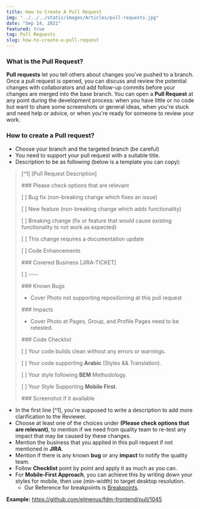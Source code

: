 ```yaml
---
title: How to Create A Pull Request
img: "../../../static/images/Articles/pull-requests.jpg"
date: "Sep 14, 2021"
featured: true
tag: Pull Requests
slug: how-to-create-a-pull-request
---
```


### What is the Pull Request?

**Pull requests** let you tell others about changes you've pushed to a branch. Once a pull request is opened, you can discuss and review the potential changes with collaborators and add follow-up commits before your changes are merged into the base branch.
You can open a **Pull Request** at any point during the development process: when you have little
or no code but want to share some screenshots or general ideas, when you're stuck and need
help or advice, or when you're ready for someone to review your work.

### How to create a Pull request?

- Choose your branch and the targeted branch (be careful)
- You need to support your pull request with a suitable title.
- Description to be as following (below is a template you can copy):

> [^1] [Pull Request Description]
>
> \### Please check options that are relevant
>
> [ ] Bug fix (non-breaking change which fixes an issue)
>
> [ ] New feature (non-breaking change which adds functionality)
>
> [ ] Breaking change (fix or feature that would cause existing functionality to not work as expected)
>
> [ ] This change requires a documentation update
>
> [ ] Code Enhancements
>
> \### Covered Business [JIRA-TICKET]
>
> [ ] ----
>
> \### Known Bugs
>
> - Cover Photo not supporting repositioning at this pull request
>
> \### Impacts
>
> - Cover Photo at Pages, Group, and Profile Pages need to be retested.
>
> \### Code Checklist
>
> [ ] Your code builds clean without any errors or warnings.
>
> [ ] Your code supporting **Arabic** (Styles && Translation).
>
> [ ] Your style following **BEM** Methodology.
>
> [ ] Your Style Supporting **Mobile First**.
>
> \### Screenshot if it available

- In the first line [^1], you're supposed to write a description to add more clarification to the Reviewer.
- Choose at least one of the choices under **(Please check options that are relevant)**, to mention if we need from quality team to re-test any impact that may be caused by these changes.
- Mention the business that you applied in this pull request if not mentioned in **JIRA**.
- Mention if there is any known **bug** or any **impact** to notify the quality team.
- Follow **Checklist** point by point and apply it as much as you can.
- For **Mobile-First Approach**, you can achieve this by writing down your styles for mobile, then use (min-width) to target desktop resolution.
    - Our Reference for breakpoints is [Breakpoints](https://getbootstrap.com/docs/5.0/layout/breakpoints/).

  
**Example:** https://github.com/elmenus/fdm-frontend/pull/1045 
